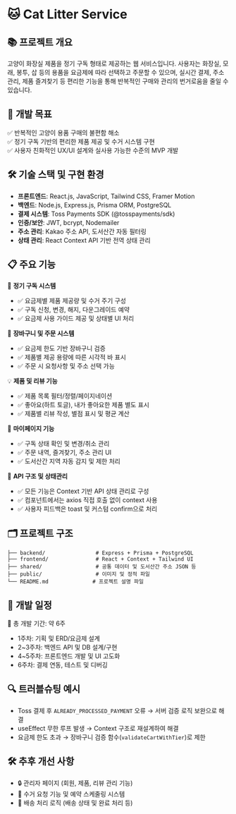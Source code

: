 # 🐱 Cat Litter Service

## 📚 프로젝트 개요
고양이 화장실 제품을 정기 구독 형태로 제공하는 웹 서비스입니다. 사용자는 화장실, 모래, 봉투, 삽 등의 용품을 요금제에 따라 선택하고 주문할 수 있으며, 실시간 결제, 주소 관리, 제품 즐겨찾기 등 편리한 기능을 통해 반복적인 구매와 관리의 번거로움을 줄일 수 있습니다.

## 🎯 개발 목표
✅ 반복적인 고양이 용품 구매의 불편함 해소  
✅ 정기 구독 기반의 편리한 제품 제공 및 수거 시스템 구현  
✅ 사용자 친화적인 UX/UI 설계와 실사용 가능한 수준의 MVP 개발

## 🛠️ 기술 스택 및 구현 환경
- **프론트엔드**: React.js, JavaScript, Tailwind CSS, Framer Motion
- **백엔드**: Node.js, Express.js, Prisma ORM, PostgreSQL
- **결제 시스템**: Toss Payments SDK (@tosspayments/sdk)
- **인증/보안**: JWT, bcrypt, Nodemailer
- **주소 관리**: Kakao 주소 API, 도서산간 자동 필터링
- **상태 관리**: React Context API 기반 전역 상태 관리

## 📋 주요 기능

🧾 **정기 구독 시스템**
- ✅ 요금제별 제품 제공량 및 수거 주기 구성
- ✅ 구독 신청, 변경, 해지, 다운그레이드 예약
- ✅ 요금제 사용 가이드 제공 및 상태별 UI 처리

🛒 **장바구니 및 주문 시스템**
- ✅ 요금제 한도 기반 장바구니 검증
- ✅ 제품별 제공 용량에 따른 시각적 바 표시
- ✅ 주문 시 요청사항 및 주소 선택 가능

💡 **제품 및 리뷰 기능**
- ✅ 제품 목록 필터/정렬/페이지네이션
- ✅ 좋아요(하트 토글), 내가 좋아요한 제품 별도 표시
- ✅ 제품별 리뷰 작성, 별점 표시 및 평균 계산

🏡 **마이페이지 기능**
- ✅ 구독 상태 확인 및 변경/취소 관리
- ✅ 주문 내역, 즐겨찾기, 주소 관리 UI
- ✅ 도서산간 지역 자동 감지 및 제한 처리

📡 **API 구조 및 상태관리**
- ✅ 모든 기능은 Context 기반 API 상태 관리로 구성
- ✅ 컴포넌트에서는 axios 직접 호출 없이 context 사용
- ✅ 사용자 피드백은 toast 및 커스텀 confirm으로 처리

## 🗂 프로젝트 구조
```
├── backend/                # Express + Prisma + PostgreSQL
├── frontend/               # React + Context + Tailwind UI
├── shared/                 # 공통 데이터 및 도서산간 주소 JSON 등
├── public/                 # 이미지 및 정적 파일
└── README.md              # 프로젝트 설명 파일
```

## 📅 개발 일정
📆 총 개발 기간: 약 6주
- 1주차: 기획 및 ERD/요금제 설계
- 2~3주차: 백엔드 API 및 DB 설계/구현
- 4~5주차: 프론트엔드 개발 및 UI 고도화
- 6주차: 결제 연동, 테스트 및 디버깅

## 🔍 트러블슈팅 예시
- Toss 결제 후 `ALREADY_PROCESSED_PAYMENT` 오류 → 서버 검증 로직 보완으로 해결
- useEffect 무한 루프 발생 → Context 구조로 재설계하여 해결
- 요금제 한도 초과 → 장바구니 검증 함수(`validateCartWithTier`)로 제한

## 🛠️ 추후 개선 사항
- 🔒 관리자 페이지 (회원, 제품, 리뷰 관리 기능)
- 🔁 수거 요청 기능 및 예약 스케줄링 시스템
- 🚚 배송 처리 로직 (배송 상태 및 완료 처리 등)